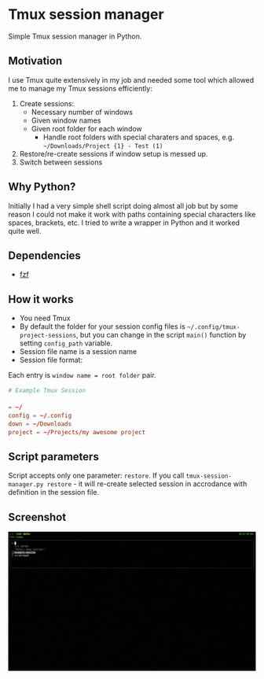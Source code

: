 # Tmux session manager

Simple Tmux session manager in Python.

## Motivation

I use Tmux quite extensively in my job and needed some tool which allowed me to manage my Tmux sessions efficiently:

1. Create sessions:
    - Necessary number of windows
    - Given window names
    - Given root folder for each window
        - Handle root folders with special charaters and spaces, e.g. `~/Downloads/Project {1} - Test (1)`
2. Restore/re-create sessions if window setup is messed up.
3. Switch between sessions

## Why Python?

Initially I had a very simple shell script doing almost all job but by some reason I could not make it work with paths containing special characters like spaces, brackets, etc.
I tried to write a wrapper in Python and it worked quite well.

## Dependencies

- [fzf](https://github.com/junegunn/fzf)

## How it works

- You need Tmux
- By default the folder for your session config files is `~/.config/tmux-project-sessions`, but you can change in the script `main()` function by setting `config_path` variable.
- Session file name is a session name
- Session file format:

Each entry is `window name = root folder` pair.

```toml
# Example Tmux Session

= ~/
config = ~/.config
down = ~/Downloads
project = ~/Projects/my awesome project
```

## Script parameters

Script accepts only one parameter: `restore`.
If you call `tmux-session-manager.py restore` - it will re-create selected session in accrodance with definition in the session file.

## Screenshot

![screenshot](screenshot.png)
